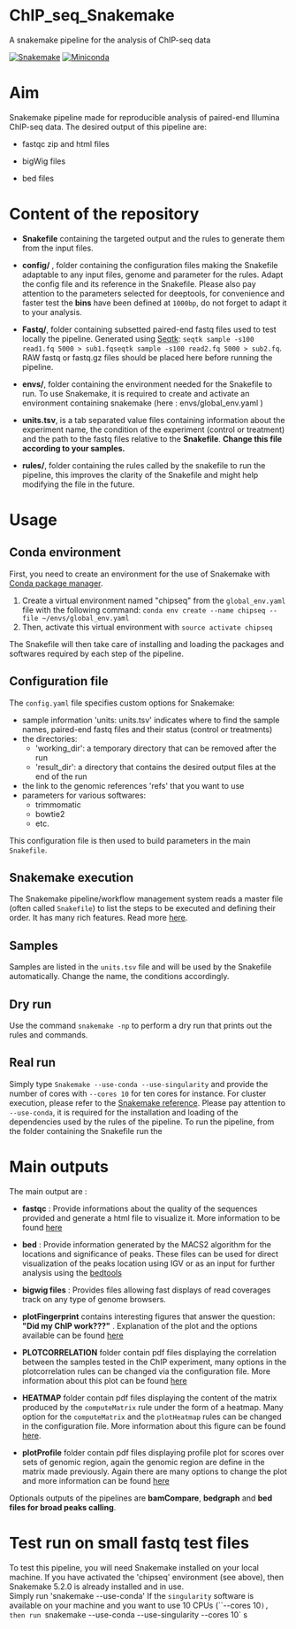 # ChIP_seq_Snakemake
A snakemake pipeline for the analysis of ChIP-seq data

[![Snakemake](https://img.shields.io/badge/snakemake-≥5.2.0-brightgreen.svg)](https://snakemake.bitbucket.io)
[![Miniconda](https://img.shields.io/badge/miniconda-blue.svg)](https://conda.io/miniconda)

# Aim
Snakemake pipeline made for reproducible analysis of paired-end Illumina ChIP-seq data. The desired output of this pipeline are:
- fastqc zip and html files

- bigWig files

- bed files

# Content of the repository

- **Snakefile** containing the targeted output and the rules to generate them from the input files.

- **config/** , folder containing the configuration files making the Snakefile adaptable to any input files, genome and parameter for the rules. Adapt the config file and its reference in the Snakefile. Please also pay attention to the parameters selected for deeptools, for convenience and faster test the **bins** have been defined at `1000bp`, do not forget to adapt it to your analysis.

- **Fastq/**, folder containing subsetted paired-end fastq files used to test locally the pipeline. Generated using [Seqtk](https://github.com/lh3/seqtk): `seqtk sample -s100 read1.fq 5000 > sub1.fqseqtk sample -s100 read2.fq 5000 > sub2.fq`. RAW fastq or fastq.gz files should be placed here before running the pipeline.

- **envs/**, folder containing the environment needed for the Snakefile to run. To use Snakemake, it is required to create and activate an environment containing snakemake (here : envs/global_env.yaml )

- **units.tsv**, is a tab separated value files containing information about the experiment name, the condition of the experiment (control or treatment) and the path to the fastq files relative to the **Snakefile**. **Change this file according to your samples.**

- **rules/**, folder containing the rules called by the snakefile to run the pipeline, this improves the clarity of the Snakefile and might help modifying the file in the future.


# Usage

## Conda environment

First, you need to create an environment for the use of Snakemake with [Conda package manager](https://conda.io/docs/using/envs.html).
1. Create a virtual environment named "chipseq" from the `global_env.yaml` file with the following command: `conda env create --name chipseq --file ~/envs/global_env.yaml`
2. Then, activate this virtual environment with `source activate chipseq`

The Snakefile will then take care of installing and loading the packages and softwares required by each step of the pipeline.

## Configuration file

The `config.yaml` file specifies custom options for Snakemake:
- sample information 'units: units.tsv' indicates where to find the sample names, paired-end fastq files and their status (control or treatments)
- the directories:
  - 'working_dir': a temporary directory that can be removed after the run
  - 'result_dir': a directory that contains the desired output files at the end of the run
- the link to the genomic references 'refs' that you want to use
- parameters for various softwares:
  - trimmomatic
  - bowtie2
  - etc.

This configuration file is then used to build parameters in the main `Snakefile`.

## Snakemake execution

The Snakemake pipeline/workflow management system reads a master file (often called `Snakefile`) to list the steps to be executed and defining their order.
It has many rich features. Read more [here](https://snakemake.readthedocs.io/en/stable/).

## Samples

Samples are listed in the `units.tsv` file and will be used by the Snakefile automatically. Change the name, the conditions accordingly.

## Dry run

Use the command `snakemake -np` to perform a dry run that prints out the rules and commands.

## Real run

Simply type `Snakemake --use-conda --use-singularity` and provide the number of cores with `--cores 10` for ten cores for instance.
For cluster execution, please refer to the [Snakemake reference](https://snakemake.readthedocs.io/en/stable/executable.html#cluster-execution).
Please pay attention to `--use-conda`, it is required for the installation and loading of the dependencies used by the rules of the pipeline.
To run the pipeline, from the folder containing the Snakefile run the

# Main outputs

The main output are :

- **fastqc** : Provide informations about the quality of the sequences provided and generate a html file to visualize it. More information to be found [here](https://www.bioinformatics.babraham.ac.uk/projects/fastqc/)

- **bed** : Provide information generated by the MACS2 algorithm for the locations and significance of peaks. These files can be used for direct visualization of the peaks location using IGV or as an input for further analysis using the [bedtools](https://bedtools.readthedocs.io/en/latest/content/bedtools-suite.html)

- **bigwig files** : Provides files allowing fast displays of read coverages track on any type of genome browsers.

- **plotFingerprint** contains interesting figures that answer the question: **"Did my ChIP work???"** . Explanation of the plot and the options available can be found [here](https://deeptools.readthedocs.io/en/develop/content/tools/plotFingerprint.html)

- **PLOTCORRELATION** folder contain pdf files displaying the correlation between the samples tested in the ChIP experiment, many options in the plotcorrelation rules can be changed via the configuration file. More information about this plot can be found [here](https://deeptools.readthedocs.io/en/develop/content/tools/plotCorrelation.html)

- **HEATMAP** folder contain pdf files displaying the content of the matrix produced by the `computeMatrix` rule under the form of a heatmap. Many option for the `computeMatrix` and the `plotHeatmap` rules can be changed in the configuration file. More information about this figure can be found [here](https://deeptools.readthedocs.io/en/develop/content/tools/plotHeatmap.html).

- **plotProfile** folder contain pdf files displaying profile plot for scores over sets of genomic region, again the genomic region are define in the matrix made previously. Again there are many options to change the plot and more information can be found [here](https://deeptools.readthedocs.io/en/develop/content/tools/plotProfile.html)

Optionals outputs of the pipelines are **bamCompare**, **bedgraph** and **bed files for broad peaks calling**.

# Test run on small fastq test files
To test this pipeline, you will need Snakemake installed on your local machine. If you have activated the 'chipseq' environment (see above), then Snakemake 5.2.0 is already installed and in use.  
Simply run 'snakemake --use-conda'
If the `singularity` software is available on your machine and you want to use 10 CPUs (``--cores 10`), then run `snakemake --use-conda --use-singularity --cores 10`
s
